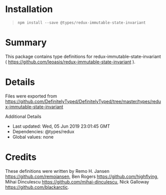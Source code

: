 # Installation
> `npm install --save @types/redux-immutable-state-invariant`

# Summary
This package contains type definitions for redux-immutable-state-invariant ( https://github.com/leoasis/redux-immutable-state-invariant ).

# Details
Files were exported from https://github.com/DefinitelyTyped/DefinitelyTyped/tree/master/types/redux-immutable-state-invariant

Additional Details
 * Last updated: Wed, 05 Jun 2019 23:01:45 GMT
 * Dependencies: @types/redux
 * Global values: none

# Credits
These definitions were written by Remo H. Jansen <https://github.com/remojansen>, Ben Rogers <https://github.com/highflying>, Mihai Dinculescu <https://github.com/mihai-dinculescu>, Nick Galloway <https://github.com/blackarctic>.
